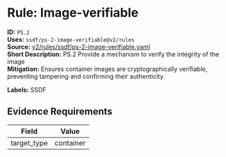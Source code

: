 # Rule: Image-verifiable  
**ID:** `PS.2`  
**Uses:** `ssdf/ps-2-image-verifiable@v2/rules`  
**Source:** [v2/rules/ssdf/ps-2-image-verifiable.yaml](https://github.com/scribe-public/sample-policies/v2/rules/ssdf/ps-2-image-verifiable.yaml)  
**Short Description:** PS.2 Provide a mechanism to verify the integrity of the image  
**Mitigation:** Ensures container images are cryptographically verifiable, preventing tampering and confirming their authenticity.
  
**Labels:** SSDF  

## Evidence Requirements  
| Field | Value |
|-------|-------|
| target_type | container |

